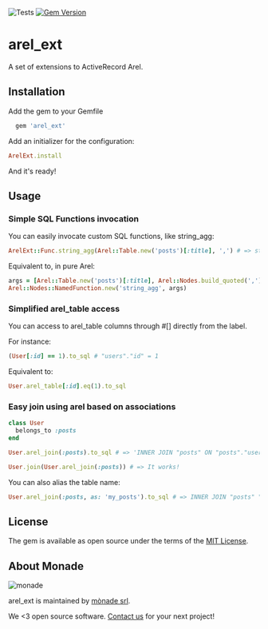 ![Tests](https://github.com/monade/arel_ext/actions/workflows/test.yml/badge.svg)
[![Gem Version](https://badge.fury.io/rb/arel_ext.svg)](https://badge.fury.io/rb/arel_ext)

# arel_ext

A set of extensions to ActiveRecord Arel.

## Installation

Add the gem to your Gemfile

```ruby
  gem 'arel_ext'
```

Add an initializer for the configuration:

```ruby
ArelExt.install
```

And it's ready!

## Usage

### Simple SQL Functions invocation
You can easily invocate custom SQL functions, like string_agg:

```ruby
ArelExt::Func.string_agg(Arel::Table.new('posts')[:title], ',') # => string_agg("posts"."title", ',')
```

Equivalent to, in pure Arel:
```ruby
args = [Arel::Table.new('posts')[:title], Arel::Nodes.build_quoted(',')]
Arel::Nodes::NamedFunction.new('string_agg', args)
```

### Simplified arel_table access
You can access to arel_table columns through #[] directly from the label.

For instance:
```ruby
(User[:id] == 1).to_sql # "users"."id" = 1
```

Equivalent to:
```ruby
User.arel_table[:id].eq(1).to_sql
```

### Easy join using arel based on associations

```ruby
class User
  belongs_to :posts
end

User.arel_join(:posts).to_sql # => 'INNER JOIN "posts" ON "posts"."user_id" = "users"."id"'

User.join(User.arel_join(:posts)) # => It works!
```

You can also alias the table name:
```ruby
User.arel_join(:posts, as: 'my_posts').to_sql # => INNER JOIN "posts" "my_posts" ON "my_posts"."user_id" = "users"."id"
```

## License

The gem is available as open source under the terms of the [MIT License](https://opensource.org/licenses/MIT).

About Monade
----------------

![monade](https://monade.io/wp-content/uploads/2021/06/monadelogo.png)

arel_ext is maintained by [mònade srl](https://monade.io/en/home-en/).

We <3 open source software. [Contact us](https://monade.io/en/contact-us/) for your next project!
